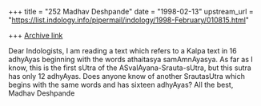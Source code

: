 +++
title = "252 Madhav Deshpande"
date = "1998-02-13"
upstream_url = "https://list.indology.info/pipermail/indology/1998-February/010815.html"

+++
[Archive link](https://list.indology.info/pipermail/indology/1998-February/010815.html)

Dear Indologists,
        I am reading a text which refers to a Kalpa text in 16 adhyAyas
beginning with the words athaitasya samAmnAyasya.  As far as I know, this
is the first sUtra of the ASvalAyana-Srauta-sUtra, but this sutra has only
12 adhyAyas.  Does anyone know of another SrautasUtra which begins with
the same words and has sixteen adhyAyas?
        All the best,
                                        Madhav Deshpande



